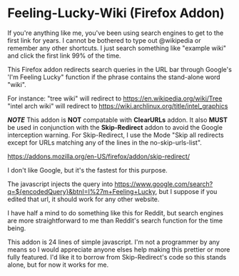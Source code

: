 # Feeling-Lucky-Wiki (Firefox Addon)

If you're anything like me, you've been using search engines to get to the first link for years. I cannot be bothered to type out @wikipedia or remember any other shortcuts. I just search something like "example wiki" and click the first link 99% of the time.

This Firefox addon redirects search queries in the URL bar through Google's 'I'm Feeling Lucky" function if the phrase contains the stand-alone word "wiki".

For instance:
"tree wiki" will redirect to https://en.wikipedia.org/wiki/Tree 
"intel arch wiki" will redirect to https://wiki.archlinux.org/title/intel_graphics

***NOTE***
This addon is **NOT** compatable with **ClearURLs** addon.
It also **MUST** be used in conjunction with the **Skip-Redirect** addon to avoid the Google interception warning. 
For Skip-Redirect, I use the Mode "Skip all redirects except for URLs matching any of the lines in the no-skip-urls-list".

https://addons.mozilla.org/en-US/firefox/addon/skip-redirect/



I don't like Google, but it's the fastest for this purpose. 

 The javascript injects the query into https://www.google.com/search?q=${encodedQuery}&btnI=I%27m+Feeling+Lucky, but I suppose if you edited that url, it should work for any other website. 

I have half a mind to do something like this for Reddit, but search engines are more straightforward to me than Reddit's search function for the time being.

This addon is 24 lines of simple javascript. I'm not a programmer by any means so I would appreciate anyone elses help making this prettier or more fully featured. I'd like it to borrow from Skip-Redirect's code so this stands alone, but for now it works for me.
